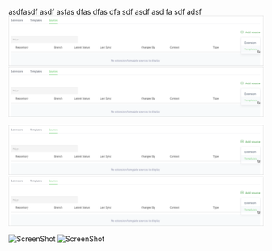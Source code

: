 asdfasdf
asdf
asfas
dfas
dfas
dfa
sdf
asdf
asd
fa
sdf
adsf
<img src='add_template_source_6.png' width="800">
<img src='./add_template_source_6.png' width="800"/>

![test](https://github.com/RjSH1/resources_test/blob/master/add_template_source_6.png)
![test](./add_template_source_6.png)

![ScreenShot](https://raw.github.com/RjSH1/resources_test/blob/master/add_template_source_6.png)
![ScreenShot](https://raw.githubusercontent.com/RjSH1/resources_test/blob/master/add_template_source_6.png)
